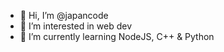 - 👋 Hi, I’m @japancode
- 👀 I’m interested in web dev
- 🌱 I’m currently learning NodeJS, C++ & Python


